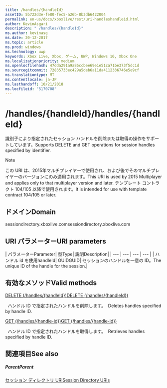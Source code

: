 ```yaml
---
title: /handles/{handleId}
assetID: 5b722d3e-fe80-fec5-a26b-8b3db6422004
permalink: en-us/docs/xboxlive/rest/uri-handleshandleid.html
author: KevinAsgari
description: " /handles/{handleId}"
ms.author: kevinasg
ms.date: 20-12-2017
ms.topic: article
ms.prod: windows
ms.technology: uwp
keywords: Xbox Live, Xbox, ゲーム, UWP, Windows 10, Xbox One
ms.localizationpriority: medium
ms.openlocfilehash: 47dda291a9a86ccbee69e1e51ca71be373f5dc1d
ms.sourcegitcommit: 72835733ec429a5deb6a11da4112336746e5e9cf
ms.translationtype: MT
ms.contentlocale: ja-JP
ms.lasthandoff: 10/21/2018
ms.locfileid: "5170708"
---
```

# <a name="handleshandleid"></a><span data-ttu-id="af890-104">/handles/{handleId}</span><span class="sxs-lookup"><span data-stu-id="af890-104">/handles/{handleId}</span></span>
<span data-ttu-id="af890-105">識別子により指定されたセッション ハンドルを削除または取得の操作をサポートしています。</span><span class="sxs-lookup"><span data-stu-id="af890-105">Supports DELETE and GET operations for session handles specified by identifier.</span></span> 

> [!NOTE] 
> <span data-ttu-id="af890-106">この URI は、2015年マルチプレイヤーで使用され、および後でそのマルチプレイヤーのバージョンにのみ適用されます。</span><span class="sxs-lookup"><span data-stu-id="af890-106">This URI is used by 2015 Multiplayer and applies only to that multiplayer version and later.</span></span> <span data-ttu-id="af890-107">テンプレート コントラクト 104/105 以降で使用されます。</span><span class="sxs-lookup"><span data-stu-id="af890-107">It is intended for use with template contract 104/105 or later.</span></span>  

 
<a id="ID4EQ"></a>

 
## <a name="domain"></a><span data-ttu-id="af890-108">ドメイン</span><span class="sxs-lookup"><span data-stu-id="af890-108">Domain</span></span>
<span data-ttu-id="af890-109">sessiondirectory.xboxlive.com</span><span class="sxs-lookup"><span data-stu-id="af890-109">sessiondirectory.xboxlive.com</span></span>  
<a id="ID4EV"></a>

 
## <a name="uri-parameters"></a><span data-ttu-id="af890-110">URI パラメーター</span><span class="sxs-lookup"><span data-stu-id="af890-110">URI parameters</span></span>
 
| <span data-ttu-id="af890-111">パラメーター</span><span class="sxs-lookup"><span data-stu-id="af890-111">Parameter</span></span>| <span data-ttu-id="af890-112">型</span><span class="sxs-lookup"><span data-stu-id="af890-112">Type</span></span>| <span data-ttu-id="af890-113">説明</span><span class="sxs-lookup"><span data-stu-id="af890-113">Description</span></span>| 
| --- | --- | --- | --- | 
| <span data-ttu-id="af890-114">ハンドル id を使用</span><span class="sxs-lookup"><span data-stu-id="af890-114">handleId</span></span>| <span data-ttu-id="af890-115">GUID</span><span class="sxs-lookup"><span data-stu-id="af890-115">GUID</span></span>| <span data-ttu-id="af890-116">セッションのハンドルを一意の ID。</span><span class="sxs-lookup"><span data-stu-id="af890-116">The unique ID of the handle for the session.</span></span>| 
  
<a id="ID4ERB"></a>

 
## <a name="valid-methods"></a><span data-ttu-id="af890-117">有効なメソッド</span><span class="sxs-lookup"><span data-stu-id="af890-117">Valid methods</span></span>

[<span data-ttu-id="af890-118">DELETE (/handles/{handleId})</span><span class="sxs-lookup"><span data-stu-id="af890-118">DELETE (/handles/{handleId})</span></span>](uri-handleshandleiddelete.md)

<span data-ttu-id="af890-119">&nbsp;&nbsp;ハンドル ID で指定されたハンドルを削除します。</span><span class="sxs-lookup"><span data-stu-id="af890-119">&nbsp;&nbsp;Deletes handles specified by handle ID.</span></span>

[<span data-ttu-id="af890-120">GET (/handles/{handle-id})</span><span class="sxs-lookup"><span data-stu-id="af890-120">GET (/handles/{handle-id})</span></span>](uri-handleshandleidget.md)

<span data-ttu-id="af890-121">&nbsp;&nbsp;ハンドル ID で指定されたハンドルを取得します。</span><span class="sxs-lookup"><span data-stu-id="af890-121">&nbsp;&nbsp;Retrieves handles specified by handle ID.</span></span>
 
<a id="ID4E4B"></a>

 
## <a name="see-also"></a><span data-ttu-id="af890-122">関連項目</span><span class="sxs-lookup"><span data-stu-id="af890-122">See also</span></span>
 
<a id="ID4E6B"></a>

 
##### <a name="parent"></a><span data-ttu-id="af890-123">Parent</span><span class="sxs-lookup"><span data-stu-id="af890-123">Parent</span></span> 

[<span data-ttu-id="af890-124">セッション ディレクトリ URI</span><span class="sxs-lookup"><span data-stu-id="af890-124">Session Directory URIs</span></span>](atoc-reference-sessiondirectory.md)

   